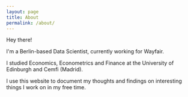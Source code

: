 ```yaml
---
layout: page
title: About
permalink: /about/
---
```

Hey there!

I'm a Berlin-based Data Scientist, currently working for Wayfair. 

I studied Economics, Econometrics and Finance at the University of Edinburgh and Cemfi (Madrid). 

I use this website to document my thoughts and findings on interesting things I work on in my free time.
